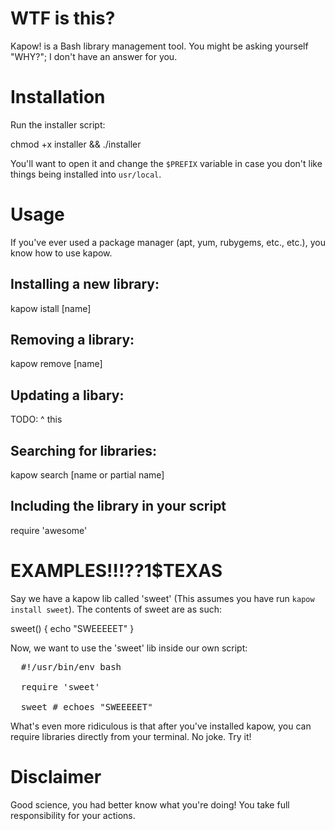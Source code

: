 # WTF is this?
Kapow! is a Bash library management tool.  You might be asking yourself "WHY?"; I don't have an answer for you.

# Installation
Run the installer script:

  chmod +x installer && ./installer

You'll want to open it and change the <code>$PREFIX</code> variable in case you don't like things being installed into <code>usr/local</code>.

# Usage

If you've ever used a package manager (apt, yum, rubygems, etc., etc.), you know how to use kapow.

## Installing a new library:

  kapow istall [name]
  
## Removing a library:

  kapow remove [name]

## Updating a libary:

  TODO:  ^ this

## Searching for libraries:

  kapow search [name or partial name]
    
## Including the library in your script
  require 'awesome'
  
# EXAMPLES!!!??1$TEXAS

Say we have a kapow lib called 'sweet' (This assumes you have run `kapow install sweet`).  The contents of sweet are as such:

 sweet() {
   echo "SWEEEEET"
 }

Now, we want to use the 'sweet' lib inside our own script:

<pre>
  #!/usr/bin/env bash
  
  require 'sweet'
  
  sweet # echoes "SWEEEEET"
</pre>

What's even more ridiculous is that after you've installed kapow, you can require libraries directly from your terminal.  No joke.  Try it!

# Disclaimer

Good science, you had better know what you're doing!  You take full responsibility for your actions.
